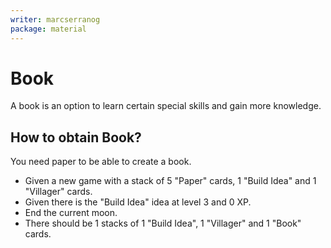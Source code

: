 ```yaml
---
writer: marcserranog
package: material
---
```

# Book

A book is an option to learn certain special skills 
and gain more knowledge.

## How to obtain Book?

You need paper to be able to create a book.

 * Given a new game with a stack of 5 "Paper" cards, 1 "Build Idea" and 1 "Villager" cards.
 * Given there is the "Build Idea" idea at level 3 and 0 XP.
 * End the current moon.
 * There should be 1 stacks of 1 "Build Idea", 1 "Villager" and 1 "Book" cards.
